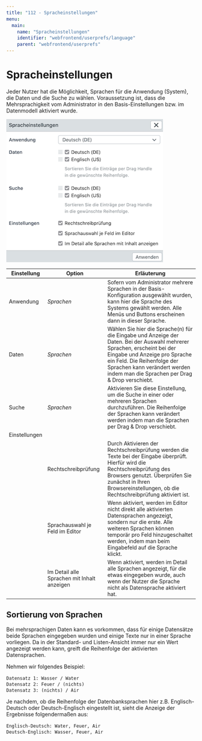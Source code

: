 ```yaml
---
title: "112 - Spracheinstellungen"
menu:
  main:
    name: "Spracheinstellungen"
    identifier: "webfrontend/userprefs/language"
    parent: "webfrontend/userprefs"
---
```

# Spracheinstellungen

Jeder Nutzer hat die Möglichkeit, Sprachen für die Anwendung (System), die Daten und die Suche zu wählen. Voraussetzung ist, dass die Mehrsprachigkeit vom Administrator in den Basis-Einstellungen bzw. im Datenmodell aktiviert wurde.

![Language Settings](language.png)

|Einstellung|Option|Erläuterung|
|---|---|---|
|Anwendung|*Sprachen*| Sofern vom Administrator mehrere Sprachen in der Basis-Konfiguration ausgewählt wurden, kann hier die Sprache des Systems gewählt werden. Alle Menüs und Buttons erscheinen dann in dieser Sprache. |
|Daten|*Sprachen*|Wählen Sie hier die Sprache(n) für die Eingabe und Anzeige der Daten. Bei der Auswahl mehrerer Sprachen, erscheint bei der Eingabe und Anzeige pro Sprache ein Feld. Die Reihenfolge der Sprachen kann verändert werden indem man die Sprachen per Drag & Drop verschiebt.|
|Suche|*Sprachen*| Aktivieren Sie diese Einstellung, um die Suche in einer oder mehreren Sprachen durchzuführen. Die Reihenfolge der Sprachen kann verändert werden indem man die Sprachen per Drag & Drop verschiebt. |
|Einstellungen||  |
||Rechtschreibprüfung| Durch Aktivieren der Rechtschreibprüfung werden die Texte bei der Eingabe überprüft. Hierfür wird die Rechtschreibprüfung des Browsers genutzt. Überprüfen Sie zunächst in Ihren Browsereinstellungen, ob die Rechtschreibprüfung aktiviert ist. |
|| Sprachauswahl je Feld im Editor             | Wenn aktiviert, werden im Editor nicht direkt alle aktivierten Datensprachen angezeigt, sondern nur die erste. Alle weiteren Sprachen können temporär pro Feld hinzugeschaltet werden, indem man beim Eingabefeld auf die Sprache klickt. |
|| Im Detail alle Sprachen mit Inhalt anzeigen | Wenn aktiviert, werden im Detail alle Sprachen angezeigt, für die etwas eingegeben wurde, auch wenn der Nutzer die Sprache nicht als Datensprache aktiviert hat. |



## Sortierung von Sprachen

Bei mehrsprachigen Daten kann es vorkommen, dass für einige Datensätze beide Sprachen eingegeben wurden und einige Texte nur in einer Sprache vorliegen. Da in der Standard- und Listen-Ansicht immer nur ein Wert angezeigt werden kann, greift die Reihenfolge der aktivierten Datensprachen.

Nehmen wir folgendes Beispiel:

    Datensatz 1: Wasser / Water
    Datensatz 2: Feuer / (nichts)
    Datensatz 3: (nichts) / Air

Je nachdem, ob die Reihenfolge der Datenbanksprachen hier z.B. Englisch-Deutsch oder Deutsch-Englisch eingestellt ist, sieht die Anzeige der Ergebnisse folgendermaßen aus:

    Englisch-Deutsch: Water, Feuer, Air
    Deutsch-Englisch: Wasser, Feuer, Air
